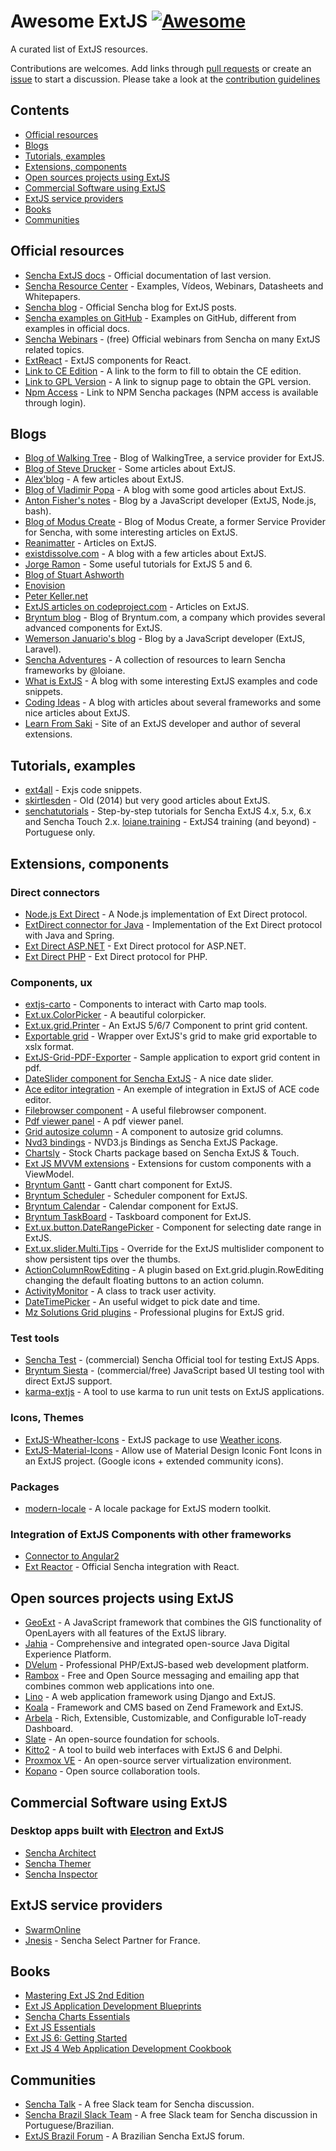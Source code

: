 # Awesome ExtJS [![Awesome](https://awesome.re/badge-flat.svg)](https://awesome.re)

A curated list of ExtJS resources.

Contributions are welcomes. Add links through [pull requests](https://github.com/abenhamdine/awesome-extjs/pulls) or create an [issue](https://github.com/abenhamdine/awesome-extjs/issues) to start a discussion. Please take a look at the [contribution guidelines](CONTRIBUTING.md)

## Contents

- [Official resources](#official-resources)
- [Blogs](#blogs)
- [Tutorials, examples](#tutorials-examples)
- [Extensions, components](#extensions-components)
- [Open sources projects using ExtJS](#open-sources-projects-using-extjs)
- [Commercial Software using ExtJS](#commercial-software-using-extjs)
- [ExtJS service providers](#extjs-service-providers)
- [Books](#books)
- [Communities](#communities)

## Official resources

- [Sencha ExtJS docs](https://docs.sencha.com/extjs/) - Official documentation of last version.
- [Sencha Resource Center](https://www.sencha.com/resources/) - Examples, Vídeos, Webinars, Datasheets and Whitepapers.
- [Sencha blog](https://www.sencha.com/blog/category/sencha-ext-js) - Official Sencha blog for ExtJS posts.
- [Sencha examples on GitHub](https://github.com/sencha-extjs-examples) - Examples on GitHub, different from examples in official docs.
- [Sencha Webinars](https://www.sencha.com/resources/webinars/) - (free) Official webinars from Sencha on many ExtJS related topics.
- [ExtReact](https://www.sencha.com/products/extreact/#app) - ExtJS components for React.
- [Link to CE Edition](https://www.sencha.com/products/extjs/communityedition/) - A link to the form to fill to obtain the CE edition.
- [Link to GPL Version](https://www.sencha.com/legal/gpl/) - A link to signup page to obtain the GPL version.
- [Npm Access](https://sencha.myget.org/) - Link to NPM Sencha packages (NPM access is available through login).

## Blogs

- [Blog of Walking Tree](https://walkingtree.tech/index.php/blog) - Blog of WalkingTree, a service provider for ExtJS.
- [Blog of Steve Drucker](https://druckit.wordpress.com/) - Some articles about ExtJS.
- [Alex'blog](https://abarre.wordpress.com/) - A few articles about ExtJS.
- [Blog of Vladimir Popa](http://vadimpopa.com/) - A blog with some good articles about ExtJS.
- [Anton Fisher's notes](https://antonfisher.com/) - Blog by a JavaScript developer (ExtJS, Node.js, bash).
- [Blog of Modus Create](https://moduscreate.com/insights/blog/) - Blog of Modus Create, a former Service Provider for Sencha, with some interesting articles on ExtJS.
- [Reanimatter](http://reanimatter.com/tag/ext-js/) - Articles on ExtJS.
- [existdissolve.com](http://existdissolve.com/) - A blog with a few articles about ExtJS.
- [Jorge Ramon](http://jorgeramon.me/tag/extjs-tutorial/) - Some useful tutorials for ExtJS 5 and 6.
- [Blog of Stuart Ashworth](http://www.stuartashworth.com/blog/)
- [Enovision](https://www.enovision.net/blog)
- [Peter Keller.net](https://peterkellner.net/posts)
- [ExtJS articles on codeproject.com](https://www.codeproject.com/Tags/ExtJS) - Articles on ExtJS.
- [Bryntum blog](https://bryntum.com/blog) - Blog of Bryntum.com, a company which provides several advanced components for ExtJS.
- [Wemerson Januario's blog](http://wemersonjanuario.com.br) - Blog by a JavaScript developer (ExtJS, Laravel).
- [Sencha Adventures](https://github.com/loiane/sencha-adventures) - A collection of resources to learn Sencha frameworks by @loiane.
- [What is ExtJS](http://whatisextjs.com/) - A blog with some interesting ExtJS examples and code snippets.
- [Coding Ideas](http://www.coding-ideas.de/category/blog/extjs/) - A blog with articles about several frameworks and some nice articles about ExtJS.
- [Learn From Saki](http://extjs.eu/) - Site of an ExtJS developer and author of several extensions.

## Tutorials, examples

- [ext4all](https://ext4all.com/) - Exjs code snippets.
- [skirtlesden](http://skirtlesden.com/articles/) - Old (2014) but very good articles about ExtJS.
- [senchatutorials](http://senchatutorials.in/) - Step-by-step tutorials for Sencha ExtJS 4.x, 5.x, 6.x and Sencha Touch 2.x.
 [loiane.training](https://loiane.training/course/fundamentos-ext-js-4/) - ExtJS4 training (and beyond) - Portuguese only.

## Extensions, components

### Direct connectors
- [Node.js Ext Direct](https://github.com/jurisv/nodejs.extdirect) - A Node.js implementation of Ext Direct protocol.
- [ExtDirect connector for Java](https://github.com/ralscha/extdirectspring) - Implementation of the Ext Direct protocol with Java and Spring.
- [Ext Direct ASP.NET](https://github.com/elishnevsky/ext-direct-mvc) - Ext Direct protocol for ASP.NET.
- [Ext Direct PHP](https://github.com/teqneers/ext-direct) - Ext Direct protocol for PHP.

### Components, ux

- [extjs-carto](https://github.com/CrestoneDigital/extjs-carto) - Components to interact with Carto map tools.
- [Ext.ux.ColorPicker](https://github.com/sw4/Ext.ux.ColorPicker) - A beautiful colorpicker.
- [Ext.ux.grid.Printer](https://github.com/Arhia/Ext.ux.grid.Printer) - An ExtJS 5/6/7 Component to print grid content.
- [Exportable grid](https://github.com/yorl1n/ext.ExportableGrid) - Wrapper over ExtJS's grid to make grid exportable to xslx format.
- [ExtJS-Grid-PDF-Exporter](https://github.com/shikhirsingh/ExtJS-Grid-PDF-Exporter) - Sample application to export grid content in pdf.
- [DateSlider component for Sencha ExtJS](https://github.com/OhmzTech/extjs-dateslider) - A nice date slider.
- [Ace editor integration](https://github.com/cadorn/ace-extjs) - An exemple of integration in ExtJS of ACE code editor.
- [Filebrowser component](https://github.com/revolunet/Ext.ux.filebrowser) - A useful filebrowser component.
- [Pdf viewer panel](https://github.com/SunboX/ext_ux_pdf_panel) - A pdf viewer panel.
- [Grid autosize column](http://reanimatter.com/2016/03/12/ext-js-grid-plugin-autosizing-columns-to-fit-content/) - A component to autosize grid columns.
- [Nvd3 bindings](https://github.com/syslogic/extjs-nvd3-charts) - NVD3.js Bindings as Sencha ExtJS Package.
- [Chartsly](https://github.com/walkingtree/chartsly) - Stock Charts package based on Sencha ExtJS & Touch.
- [Ext JS MVVM extensions](https://github.com/alexeysolonets/extjs-mvvm-extensions) - Extensions for custom components with a ViewModel.
- [Bryntum Gantt](https://www.bryntum.com/products/gantt-for-extjs/) - Gantt chart component for ExtJS.
- [Bryntum Scheduler](https://www.bryntum.com/products/scheduler-for-extjs/) - Scheduler component for ExtJS.
- [Bryntum Calendar](https://www.bryntum.com/products/calendar-for-extjs/) - Calendar component for ExtJS.
- [Bryntum TaskBoard](https://www.bryntum.com/products/taskboard-for-extjs/) - Taskboard component for ExtJS.
- [Ext.ux.button.DateRangePicker](https://github.com/wencywww/Ext.ux.button.DateRangePicker) - Component for selecting date range in ExtJS.
- [Ext.ux.slider.Multi.Tips](https://github.com/wencywww/Ext.ux.slider.Multi.Tips) - Override for the ExtJS multislider component to show persistent tips over the thumbs.
- [ActionColumnRowEditing](https://github.com/maltempi/extjs-action-column-row-editing) - A plugin based on Ext.grid.plugin.RowEditing changing the default floating buttons to an action column.
- [ActivityMonitor](https://github.com/Arhia/ExtJS-ActivityMonitor) - A class to track user activity.
- [DateTimePicker](https://github.com/gportela85/DateTimeField) - An useful widget to pick date and time.
- [Mz Solutions Grid plugins](https://www.mzsolutions.eu/grid-plugins.html) - Professional plugins for ExtJS grid.

### Test tools

- [Sencha Test](https://www.sencha.com/products/test/) - (commercial) Sencha Official tool for testing ExtJS Apps.
- [Bryntum Siesta](https://www.bryntum.com/products/siesta/) - (commercial/free) JavaScript based UI testing tool with direct ExtJS support.
- [karma-extjs](https://github.com/Unit4/karma-extjs) - A tool to use karma to run unit tests on ExtJS applications.

### Icons, Themes

- [ExtJS-Wheather-Icons](https://github.com/RichardStyles/ExtJS-Weather-Icons) - ExtJS package to use [Weather icons](https://erikflowers.github.io/weather-icons/).
- [ExtJS-Material-Icons](https://github.com/RichardStyles/ExtJS-Material-Icons) - Allow use of Material Design Iconic Font Icons in an ExtJS project. (Google icons + extended community icons).

### Packages

- [modern-locale](https://github.com/wemersonjanuario/modern-locale) - A locale package for ExtJS modern toolkit.

### Integration of ExtJS Components with other frameworks

- [Connector to Angular2](https://github.com/mgusmano/angular2-extjs)
- [Ext Reactor](https://github.com/sencha/extjs-reactor) - Official Sencha integration with React.

## Open sources projects using ExtJS

- [GeoExt](https://github.com/geoext/geoext3) - A JavaScript framework that combines the GIS functionality of OpenLayers with all features of the ExtJS library.
- [Jahia](https://github.com/Jahia) - Comprehensive and integrated open-source Java Digital Experience Platform.
- [DVelum](https://github.com/dvelum/dvelum) - Professional PHP/ExtJS-based web development platform.
- [Rambox](https://github.com/saenzramiro/rambox) - Free and Open Source messaging and emailing app that combines common web applications into one.
- [Lino](https://github.com/lino-framework/lino) - A web application framework using Django and ExtJS.
- [Koala](https://github.com/koala-framework/koala-framework) - Framework and CMS based on Zend Framework and ExtJS.
- [Arbela](https://github.com/walkingtree/arbela) - Rich, Extensible, Customizable, and Configurable IoT-ready Dashboard.
- [Slate](https://github.com/SlateFoundation/slate) - An open-source foundation for schools.
- [Kitto2](https://github.com/EtheaDev/kitto2) - A tool to build web interfaces with ExtJS 6 and Delphi.
- [Proxmox VE](https://www.proxmox.com/en/proxmox-ve) - An open-source server virtualization environment.
- [Kopano](https://kopano.io/) - Open source collaboration tools.

## Commercial Software using ExtJS

### Desktop apps built with [Electron](https://electron.atom.io/) and ExtJS

- [Sencha Architect](https://www.sencha.com/products/architect/)
- [Sencha Themer](https://www.sencha.com/products/themer/)
- [Sencha Inspector](https://www.sencha.com/products/inspector/)

## ExtJS service providers

- [SwarmOnline](https://www.swarmonline.com/)
- [Jnesis](https://jnesis.com/fr/index.html) - Sencha Select Partner for France.

## Books

- [Mastering Ext JS 2nd Edition](https://www.packtpub.com/web-development/mastering-ext-js-second-edition)
- [Ext JS Application Development Blueprints](https://www.packtpub.com/web-development/ext-js-application-development-blueprints)
- [Sencha Charts Essentials](https://www.packtpub.com/web-development/sencha-charts-essentials)
- [Ext JS Essentials](https://www.packtpub.com/web-development/ext-js-essentials)
- [Ext JS 6: Getting Started](http://www.extjs6gettingstarted.com)
- [Ext JS 4 Web Application Development Cookbook](https://www.packtpub.com/web-development/ext-js-4-web-application-development-cookbook)

## Communities

- [Sencha Talk](http://www.senchatalk.com) - A free Slack team for Sencha discussion.
- [Sencha Brazil Slack Team](http://slack.extjs.com.br/) - A free Slack team for Sencha discussion in Portuguese/Brazilian.
- [ExtJS Brazil Forum](http://extjs.com.br/) - A Brazilian Sencha ExtJS forum.
